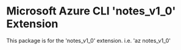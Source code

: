 Microsoft Azure CLI 'notes_v1_0' Extension
==========================================

This package is for the 'notes_v1_0' extension.
i.e. 'az notes_v1_0'
